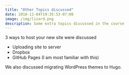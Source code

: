 ```yaml
---
title: "Other Topics discussed"
date: 2018-11-04T19:35:53-07:00
image: /img/lizard.png
description: Some extra topics discussed in the course
---
```


3 ways to host your new site were discussed

* Uploading site to server
* Dropbox
* GitHub Pages (I am most familiar with this)

We also discussed migrating WordPress themes to Hugo.
